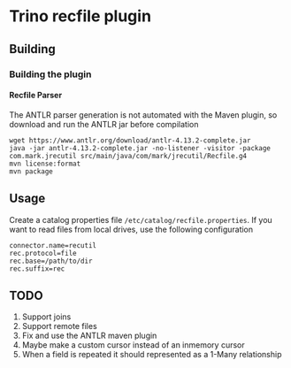 # Trino recfile plugin

## Building

### Building the plugin

#### Recfile Parser

The ANTLR parser generation is not automated with the Maven plugin, so download and run the ANTLR jar before compilation

```
wget https://www.antlr.org/download/antlr-4.13.2-complete.jar
java -jar antlr-4.13.2-complete.jar -no-listener -visitor -package com.mark.jrecutil src/main/java/com/mark/jrecutil/Recfile.g4
mvn license:format
mvn package
```

## Usage

Create a catalog properties file `/etc/catalog/recfile.properties`. If you want to read files from local drives, use the following configuration

```in
connector.name=recutil
rec.protocol=file
rec.base=/path/to/dir
rec.suffix=rec
```

## TODO

1. Support joins
2. Support remote files
3. Fix and use the ANTLR maven plugin
4. Maybe make a custom cursor instead of an inmemory cursor
5. When a field is repeated it should represented as a 1-Many relationship

